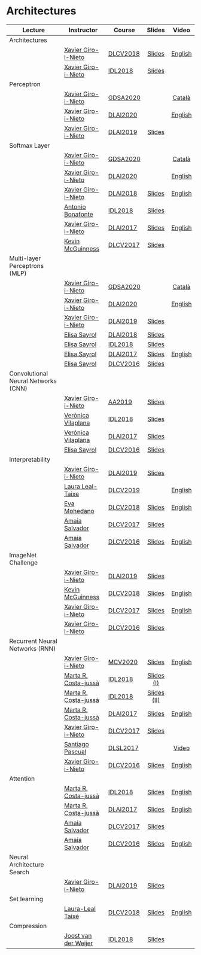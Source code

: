 [XG-web]: https://imatge.upc.edu/web/people/xavier-giro
[KM-web]: http://www.eeng.dcu.ie/~mcguinne/
[AS-web]: https://imatge.upc.edu/web/people/amaia-salvador
[EM-web]: https://www.insight-centre.org/users/eva-mohedano
[LL-web]: https://dvl.in.tum.de/team/lealtaixe/
[ES-web]: https://imatge.upc.edu/web/people/elisa-sayrol
[VV-web]: https://imatge.upc.edu/web/people/veronica-vilaplana
[JR-web]: https://imatge.upc.edu/web/people/javier-ruiz-hidalgo
[RM-web]: https://imatge.upc.edu/web/people/josep-ramon-morros
[MC-web]: http://www.costa-jussa.com/
[SP-web]: https://scholar.google.com/citations?user=7cVOyh0AAAAJ&hl=en
[AB-web]: https://scholar.google.es/citations?user=C5AUXO4AAAAJ&hl=en
[MB-web]: https://imatge.upc.edu/web/people/miriam-bellver

[JS-web]: https://scholar.google.com/citations?user=sZLj96sAAAAJ&hl=en
[JW-web]: https://scholar.google.com/citations?user=Gsw2iUEAAAAJ&hl=en

[JW-web]: https://scholar.google.com/citations?user=Gsw2iUEAAAAJ&hl=en

[IDL2018]: https://telecombcn-dl.github.io/2018-idl/
[IDL2019]: https://telecombcn-dl.github.io/2019-idl/

[DLCV2016]: http://imatge-upc.github.io/telecombcn-2016-dlcv/
[DLCV2017]: https://telecombcn-dl.github.io/2017-dlcv/
[DLCV2018]: https://telecombcn-dl.github.io/2018-dlcv/
[DLCV2019]: https://telecombcn-dl.github.io/2019-dlcv/

[DLV2018]: https://mcv-m6-video.github.io/deepvideo-2018/

[DLSL2017]: https://telecombcn-dl.github.io/2017-dlsl/
[DLSL2018]: https://telecombcn-dl.github.io/2018-dlsl/

[DLMM2017]: https://telecombcn-dl.github.io/dlmm-2017-dcu/
[DLMM2018]: https://telecombcn-dl.github.io/2018-dlmm/

[DLAI2017]: https://telecombcn-dl.github.io/2017-dlai/
[DLAI2018]: https://telecombcn-dl.github.io/2018-dlai/
[DLAI2019]: https://telecombcn-dl.github.io/dlai-2019/
[DLAI2020]: https://telecombcn-dl.github.io/dlai-2020/

[GDSA2020]: http://www.upc.edu/estudispdf/guia_docent.php/guiadocent-obtenir-pdf?codi=320115&idioma=ca&grup=1

[MCV]: http://pagines.uab.cat/mcv/
[MCV2020]: https://mcv-m6-video.github.io/deepvideo-2020/

[AA2019]:https://www.fib.upc.edu/ca/estudis/graus/grau-en-ciencia-i-enginyeria-de-dades/pla-destudis/assignatures/AA2-GCED

# Architectures

| Lecture          | Instructor                 | Course                 | Slides                    | Video             |
| -------------- |  --------------------------- | ---------------------- | :-----------------------: | :---------------: |
| Architectures  | | | | |
|     | [Xavier Giro-i-Nieto][XG-web]| [DLCV2018] | [Slides][dlcv2018-d1l2-slides]  | [English][dlcv2018-d1l2-video] |
|     | [Xavier Giro-i-Nieto][XG-web]| [IDL2018] | [Slides][idl2018-d4l4-slides]   |  |
| Perceptron     | | | | |
|      | [Xavier Giro-i-Nieto][XG-web] | [GDSA2020] |  | [Català][dlai-2020-perceptron-video] |
|      | [Xavier Giro-i-Nieto][XG-web] | [DLAI2020] |  | [English][dlai-2020-perceptron-video] |
|      | [Xavier Giro-i-Nieto][XG-web] | [DLAI2019] | [Slides][dlai2019-perceptron-slides]  |  |
| Softmax Layer     | | | | |
|      | [Xavier Giro-i-Nieto][XG-web] | [GDSA2020] |  | [Català][dlai-2020-softmax-video] |
|      | [Xavier Giro-i-Nieto][XG-web] | [DLAI2020] |  | [English][dlai-2020-softmax-video] |
|      | [Xavier Giro-i-Nieto][XG-web] | [DLAI2018] | [Slides][dlai2018-d01l2-slides]  | [English][dlai2018-d01l2-video] |
|      | [Antonio Bonafonte][AB-web] | [IDL2018] | [Slides][idl2018-d1l3-slides] |  |
|      | [Xavier Giro-i-Nieto][XG-web] | [DLAI2017] | [Slides][dlai2017-d1l2-slides] | [English][dlai2017-d1l2-video]  | 
|      | [Kevin McGuinness][KM-web] | [DLCV2017] | [Slides][dlcv2017-d1l2-slides]  |  |
| Multi-layer Perceptrons (MLP)    | | | | |
|      | [Xavier Giro-i-Nieto][XG-web] | [GDSA2020] |  | [Català][gdsa-2020-mlp-video] |
|      | [Xavier Giro-i-Nieto][XG-web] | [DLAI2020] |   | [English][dlai-2020-mlp-video] |
|      | [Xavier Giro-i-Nieto][XG-web] | [DLAI2019] | [Slides][dlai2019-mlp-slides]  |  |
|      | [Elisa Sayrol][ES-web] | [DLAI2018] | [Slides][dlai2018-d02l1-slides] |       | 
|      | [Elisa Sayrol][ES-web] | [IDL2018] | [Slides][idl2018-d1l4-slides] |       | 
|      | [Elisa Sayrol][ES-web] | [DLAI2017] | [Slides][dlai2017-d2l1-slides] | [English][dlai2017-d2l1-video]      | 
|      | [Elisa Sayrol][ES-web] | [DLCV2016] | [Slides][dlcv2016-deep-slides] |   | 
| Convolutional Neural Networks (CNN)     | | | | |
|     | [Xavier Giro-i-Nieto][XG-web]| [AA2019] | [Slides][aa2019-cnn-slides]  |  |
|                | [Verónica Vilaplana][VV-web]  | [IDL2018] | [Slides][idl2018-d3l1-slides] |  |
|                | [Verónica Vilaplana][VV-web]  | [DLAI2017] | [Slides][dlai2017-d5l1-slides] |  |
|                | [Elisa Sayrol][ES-web] | [DLCV2016] | [Slides][dlcv2016-deep-slides] |   | 
| Interpretability     | | | | |
|   | [Xavier Giro-i-Nieto][XG-web]| [DLAI2019] | [Slides][dlai2019-interpretability-slides]  |  |
|   | [Laura Leal-Taixe][LL-web] | [DLCV2019] |   | [English][dlcv2019-interpretability-video]    |
|   | [Eva Mohedano][EM-web] | [DLCV2018] | [Slides][dlcv2018-interpretability-slides]  | [English][dlcv2018-interpretability-video]    |
|   | [Amaia Salvador][AS-web] | [DLCV2017] | [Slides][dlcv2017-interpretability-slides]  |    |
|   | [Amaia Salvador][AS-web] | [DLCV2016] | [Slides][dlcv2016-visualization-slides] | [English][dlcv2016-visualization-video]|
| ImageNet Challenge     | | | | |
|   | [Xavier Giro-i-Nieto][XG-web]| [DLAI2019] | [Slides][dlai2019-imagenet-slides]  |  |
|   | [Kevin McGuinness][KM-web]   | [DLCV2018] | [Slides][dlcv2018-imagenet-slides]  | [English][dlcv2018-imagenet-video]    |
|   | [Xavier Giro-i-Nieto][XG-web]| [DLCV2017] | [Slides][dlcv2017-imagenet-slides]  | [English][dlcv2017-imagenet-video] | 
|   | [Xavier Giro-i-Nieto][XG-web]| [DLCV2016] | [Slides][dlcv2016-imagenet-slides]  |  | 
| Recurrent Neural Networks (RNN)      | | | | |
|      | [Xavier Giro-i-Nieto][XG-web]  | [MCV2020] | [Slides][mcv2020-rnn-slides] | [English][mcv2020-rnn-video] |
|      | [Marta R. Costa-jussà][MC-web]  | [IDL2018] | [Slides (I)][idl2018-d3l3-slides] |  |
|      | [Marta R. Costa-jussà][MC-web]  | [IDL2018] | [Slides (II)][idl2018-d3l4-slides] |  |
|      | [Marta R. Costa-jussà][MC-web]  | [DLAI2017] | [Slides][dlai2017-d7l1-slides] |  [English][dlai2017-d7l1-video] |
|      | [Xavier Giro-i-Nieto][XG-web] | [DLCV2017] | [Slides][dlcv2017-d2l2-slides] |  | 
|      | [Santiago Pascual][SP-web] | [DLSL2017] |  | [Video][dlsl2017-rnn-video] | 
|      | [Xavier Giro-i-Nieto][XG-web] | [DLCV2016] | [Slides][dlcv2016-rnn-slides] | [English][dlcv2016-rnn-slides] | 
| Attention      | | | | |
|     | [Marta R. Costa-jussà][MC-web] | [IDL2018] | [Slides][idl2018-d4l1-slides] | [English][idl2018-d4l1-video]  |
|     | [Marta R. Costa-jussà][MC-web]  | [DLAI2017] | [Slides][dlai2017-d8l-slides] |  [English][dlai2017-d8l2-video] |
|     | [Amaia Salvador][AS-web]     | [DLCV2017] | [Slides][dlcv2017-d3l6-slides] |  |
|     | [Amaia Salvador][AS-web]     | [DLCV2016] | [Slides][dlcv2016-attention-slides] | [English][dlcv2016-attention-video] |
| Neural Architecture Search   | | | | |
|     | [Xavier Giro-i-Nieto][XG-web]| [DLAI2019] | [Slides][dlai2019-nas-slides]  |  |
| Set learning   | | | | |
|     | [Laura-Leal Taixé][LL-web]   | [DLCV2018] | [Slides][dlcv2018-d3l6-slides]  | [English][dlcv2018-d3l6-video]   |
| Compression     | | | | |
|      | [Joost van der Weijer][JW-web] | [IDL2018] | [Slides][idl2018-d5l1-slides] |  |


[dlcv2016-deep-slides]: http://www.slideshare.net/xavigiro/deep-learning-for-computer-vision-deep-networks-upc-2016 
[dlcv2016-imagenet-slides]: http://www.slideshare.net/xavigiro/deep-learning-for-computer-vision-imagenet-challenge-upc-2016
[dlcv2016-visualization-slides]: http://www.slideshare.net/xavigiro/deep-learning-for-computer-vision-visualization-upc-2016
[dlcv2016-visualization-video]: https://youtu.be/YQvTxkPV8LQ
[dlcv2016-rnn-slides]: http://www.slideshare.net/xavigiro/deep-learning-for-computer-vision-recurrent-neural-networks-upc-2016
[dlcv2016-rnn-video]: https://www.youtube.com/watch?v=fQuv90i3Dlg
[dlcv2016-attention-slides]: http://www.slideshare.net/xavigiro/deep-learning-for-computer-vision-attention-models-upc-2016
[dlcv2016-attention-video]: https://www.youtube.com/watch?v=omHLeV1aicw


[dlcv2017-d1l2-slides]: https://www.slideshare.net/xavigiro/perceptrons-d1l2-2017-upc-deep-learning-for-computer-vision
[dlcv2017-d1l3-slides]: https://www.slideshare.net/xavigiro/convolutional-neural-networks-d1l3-2017-upc-deep-learning-for-computer-vision
[dlcv2017-interpretability-slides]: https://www.slideshare.net/xavigiro/visualization-of-deep-learning-models-d1l6-2017-upc-deep-learning-for-computer-vision
[dlcv2017-d2l2-slides]: https://www.slideshare.net/xavigiro/recurrent-neural-networks-d2l2-2017-upc-deep-learning-for-computer-vision
[dlcv2017-d3l6-slides]: https://www.slideshare.net/xavigiro/attention-models-d3l6-2017-upc-deep-learning-for-computer-vision

[dlcv2017-imagenet-slides]: https://www.slideshare.net/xavigiro/image-classification-on-imagenet-d1l4-2017-upc-deep-learning-for-computer-vision
[dlcv2017-imagenet-video]: https://youtu.be/Cng0btC-1uE
[dlai2017-d1l2-slides]: https://www.slideshare.net/xavigiro/the-perceptron-audio-and-vision-d1l2-2017-upc-deep-learning-for-artificial-intelligence
[dlai2017-d1l2-video]: https://youtu.be/7L75hHF4STM
[dlai2017-d2l1-slides]: https://www.slideshare.net/xavigiro/multilayer-perceptron-dlai-d1l2-2017-upc-deep-learning-for-artificial-intelligence
[dlai2017-d2l1-video]: https://youtu.be/F03UEq8yVkI
[dlai2017-d3l1-slides]: https://www.slideshare.net/xavigiro/backpropagation-dlai-d3l1-2017-upc-deep-learning-for-artificial-intelligence
[dlai2017-d3l1-video]: https://www.youtube.com/watch?v=F03UEq8yVkI
[dlai2017-d4l1-slides]: https://www.slideshare.net/xavigiro/optimization-dlai-d4l1-2017-upc-deep-learning-for-artificial-intelligence
[dlai2017-d4l2-slides]: https://www.slideshare.net/xavigiro/loss-functions-dlai-d4l2-2017-upc-deep-learning-for-artificial-intelligence/1
[dlai2017-d5l1-slides]: https://www.slideshare.net/xavigiro/convolutional-neural-networks-dlai-d5l2-2017-upc-deep-learning-for-artificial-intelligence
[dlai2017-d7l1-slides]: https://www.slideshare.net/xavigiro/recurrent-neural-networks-dlai-d7l1-2017-upc-deep-learning-for-artificial-intelligence
[dlai2017-d7l1-video]: https://youtu.be/N3DzDnzL19U
[dlai2017-d8l-slides]: https://www.slideshare.net/xavigiro/attentionbased-models-dlai-d8l-2017-upc-deep-learning-for-artificial-intelligence
[dlai2017-d8l2-video]: https://youtu.be/z_jufP2xdv4

[idl2018-d1l2-slides]: https://github.com/telecombcn-dl/2018-idl/raw/master/slides/D1L2-MachineLearning.pdf
[idl2018-d1l3-slides]: https://github.com/telecombcn-dl/2018-idl/raw/master/slides/D1L3_Perceptron.pdf
[idl2018-d1l4-slides]: https://github.com/telecombcn-dl/2018-idl/raw/master/slides/D1L4_Multilayer_Perceptron.pdf
[idl2018-d2l1-slides]: https://github.com/telecombcn-dl/2018-idl/raw/master/slides/D2L1_Backpropagation.pdf
[idl2018-d2l2-slides]: https://github.com/telecombcn-dl/2018-idl/raw/master/slides/D2L2_Optimization.pdf
[idl2018-d2l3-slides]: https://github.com/telecombcn-dl/2018-idl/raw/master/slides/D2L3_LossFunctions.pdf
[idl2018-d3l1-slides]: https://github.com/telecombcn-dl/2018-idl/raw/master/slides/D3L1_CNN.pdf
[idl2018-d3l3-slides]: https://github.com/telecombcn-dl/2018-idl/raw/master/slides/D3L3_RecurrentNeuralNetworks.pdf
[idl2018-d3l4-slides]: https://github.com/telecombcn-dl/2018-idl/raw/master/slides/D3L4_GatedUnits.pdf
[idl2018-d4l1-slides]: https://github.com/telecombcn-dl/2018-idl/raw/master/slides/D4L1_Attention.pdf
[idl2018-d4l1-video]: https://youtu.be/9oMVVx98Hk4
[idl2018-d4l4-slides]: https://github.com/telecombcn-dl/2018-idl/raw/master/slides/D4L4_TheNeuralNetworkZoo.pdf
[idl2018-d5l1-slides]: https://github.com/telecombcn-dl/2018-idl/raw/master/slides/D5L1_CompressionRankings.pdf

[dlcv2018-imagenet-slides]: https://www.slideshare.net/xavigiro/d1l3-image-classification-upc-2018-deep-learning-for-computer-vision
[dlcv2018-imagenet-video]: https://youtu.be/NHvantNw1Kw
[dlcv2018-interpretability-slides]: https://www.slideshare.net/xavigiro/interpretability-of-convolutional-neural-networks-eva-mohedano-upc-barcelona-2018
[dlcv2018-interpretability-video]: https://youtu.be/SsHohytl1NA
[dlcv2018-d1l2-slides]: https://www.slideshare.net/xavigiro/d1l2-the-neural-network-zoo-upc-2018-deep-learning-for-computer-vision
[dlcv2018-d1l2-video]: https://youtu.be/P47KJJ4wbyo
[dlcv2018-d3l6-slides]: https://www.slideshare.net/xavigiro/towards-set-learning-and-prediction-laura-lealtaixe-upc-barcelona-2018
[dlcv2018-d3l6-video]: https://youtu.be/L4V-gdYYQcY

[dlai2018-d01l2-slides]: https://www.slideshare.net/xavigiro/the-perceptron-xavier-giroinieto-upc-barcelona-2018
[dlai2018-d01l2-video]: https://www.youtube.com/watch?v=cshjMqYJrTo
[dlai2018-d02l1-slides]: https://www.slideshare.net/xavigiro/multilayer-perceptron-elisa-sayrol-upc-barcelona-2018
[dlai2018-d02l2-slides]: https://www.slideshare.net/xavigiro/backpropagation-elisa-sayrol-upc-barcelona-2018

[dlsl2017-rnn-video]: https://www.youtube.com/watch?v=nVY3RyYYfH8

[dlcv2019-interpretability-video]: https://youtu.be/iziWfbAjHkM

[dlai2019-perceptron-slides]: https://github.com/telecombcn-dl/dlai-2019/raw/master/slides/dlai_2019_d02l1_perceptron.pdf
[dlai2019-mlp-slides]: https://github.com/telecombcn-dl/dlai-2019/raw/master/slides/dlai_2019_d02l4_mlp.pdf
[dlai2019-imagenet-slides]: https://github.com/telecombcn-dl/dlai-2019/raw/master/slides/dlai_2019_d08l1_architectures.pdf
[dlai2019-nas-slides]: https://github.com/telecombcn-dl/dlai-2019/raw/master/slides/dlai_2019_d08l2_nas.pdf
[dlai2019-interpretability-slides]: https://github.com/telecombcn-dl/dlai-2019/raw/master/slides/dlai_2019_d07l1_interpretability.pdf

[aa2019-cnn-slides]: https://github.com/telecombcn-dl/dlai-2019/raw/master/slides/aa2_dl_2019_06_cnn.pdf

[mcv2020-rnn-slides]: https://www.slideshare.net/xavigiro/recurrent-neural-networks-rnn-xavier-giro-upc-telecombcn-barcelona-2020
[mcv2020-rnn-video]: https://youtu.be/C0je4a2XWdo

[dlai-2020-perceptron-video]: https://youtu.be/uov7XmTGDBs
[dlai-2020-backprop-video]: https://youtu.be/mD3KouDAS5Y
[dlai-2020-softmax-video]: https://youtu.be/Df6Rnbw-tog
[dlai-2020-mlp-video]: https://youtu.be/hZN3qg46oiM

[gdsa-2020-perceptron-video]: https://youtu.be/NYfvs4fm2wk
[gdsa-2020-backprop-video]: https://youtu.be/dWpRZvafy08
[gdsa-2020-softmax-video]: https://youtu.be/SfEPVKC6Epk
[gdsa-2020-mlp-video]: https://youtu.be/AedIY2jvW-A



